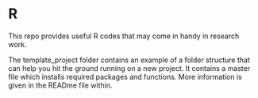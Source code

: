 # R

This repo provides useful R codes that may come in handy in research work. 

The template_project folder contains an example of a folder structure that can help you hit the ground running on a new project. It contains a master file which installs required packages and functions. More information is given in the READme file within. 




